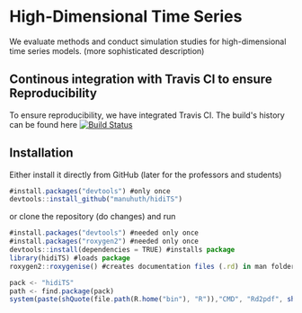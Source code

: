# High-Dimensional Time Series
We evaluate methods and conduct simulation studies for high-dimensional time series models. (more sophisticated description) 

## Continous integration with Travis CI to ensure Reproducibility
To ensure reproducibility, we have integrated Travis CI. The build's history can be found here [![Build Status](https://travis-ci.org/HumanCapitalAnalysis/microeconometrics-course-project-manuhuth.svg?branch=master)](https://travis-ci.org/github/manuhuth/hidiTS)

## Installation

Either install it directly from GitHub (later for the professors and students) 
```javascript
#install.packages("devtools") #only once
devtools::install_github("manuhuth/hidiTS")
```

or clone the repository (do changes) and run
```javascript
#install.packages("devtools") #needed only once
#install.packages("roxygen2") #needed only once
devtools::install(dependencies = TRUE) #installs package
library(hidiTS) #loads package
roxygen2::roxygenise() #creates documentation files (.rd) in man folder

pack <- "hidiTS"
path <- find.package(pack)
system(paste(shQuote(file.path(R.home("bin"), "R")),"CMD", "Rd2pdf", shQuote(path))) #creates Vignette
```

